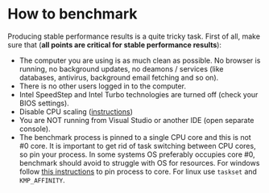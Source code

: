 # How to benchmark

Producing stable performance results is a quite tricky task.
First of all, make sure that (**all points are critical for stable performance results**):
* The computer you are using is as much clean as possible.
No browser is running, no background updates, no deamons / services (like databases, antivirus, background email fetching and so on).
* There is no other users logged in to the computer.
* Intel SpeedStep and Intel Turbo technologies are turned off (check your BIOS settings).
* Disable CPU scaling ([instructions](https://askubuntu.com/questions/3924/disable-ondemand-cpu-scaling-daemon/3927))
* You are NOT running from Visual Studio or another IDE (open separate console).
* The benchmark process is pinned to a single CPU core and this is not #0 core.
It is important to get rid of task switching between CPU cores, so pin your process.
In some systems OS preferably occupies core #0, benchmark should avoid to struggle with OS for resources.
For windows follow [this instructions](http://www.howtogeek.com/121775/how-to-force-windows-applications-to-use-a-specific-cpu/) to pin process to core.
For linux use `taskset` and `KMP_AFFINITY`.
